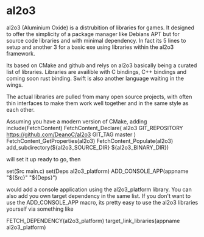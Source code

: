 # al2o3
al2o3 (Aluminium Oxide) is a distrubition of libraries for games. It designed to offer the simplicity of a package manager like Debians APT but for source code libraries and with minimal dependency. In fact its 5 lines to setup and another 3 for a basic exe using libraries within the al2o3 framework.

Its based on CMake and github and relys on al2o3 basically being a curated list of libraries. Libraries are availible with C bindings, C++ bindings and coming soon rust binding. Swift is also another language waiting in the wings.

The actual libraries are pulled from many open source projects, with often thin interfaces to make them work well together and in the same style as each other.

Assuming you have a modern version of CMake, adding 
include(FetchContent)
FetchContent_Declare( al2o3 GIT_REPOSITORY https://github.com/DeanoC/al2o3 GIT_TAG master )
FetchContent_GetProperties(al2o3)
FetchContent_Populate(al2o3)
add_subdirectory(${al2o3_SOURCE_DIR} ${al2o3_BINARY_DIR})

will set it up ready to go, then 

set(Src main.c)
set(Deps al2o3_platform)
ADD_CONSOLE_APP(appname "${Src}" "${Deps}")

would add a console application using the al2o3_platform library. You can also add you own target dependency in the same list. If you 
don't want to use the ADD_CONSOLE_APP macro, its pretty easy to use the al2o3 libraries yourself via something like

FETCH_DEPENDENCY(al2o3_platform)
target_link_libraries(appname al2o3_platform)

